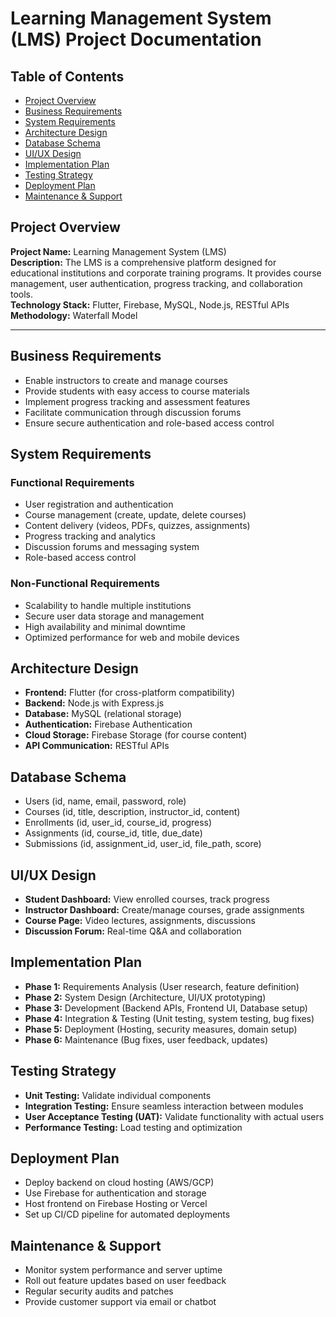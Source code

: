 # Learning Management System (LMS) Project Documentation

## Table of Contents
- [Project Overview](#project-overview)
- [Business Requirements](#business-requirements)
- [System Requirements](#system-requirements)
- [Architecture Design](#architecture-design)
- [Database Schema](#database-schema)
- [UI/UX Design](#uiux-design)
- [Implementation Plan](#implementation-plan)
- [Testing Strategy](#testing-strategy)
- [Deployment Plan](#deployment-plan)
- [Maintenance & Support](#maintenance--support)

## Project Overview
**Project Name:** Learning Management System (LMS)  
**Description:** The LMS is a comprehensive platform designed for educational institutions and corporate training programs. It provides course management, user authentication, progress tracking, and collaboration tools.  
**Technology Stack:** Flutter, Firebase, MySQL, Node.js, RESTful APIs  
**Methodology:** Waterfall Model  

---

## Business Requirements
- Enable instructors to create and manage courses
- Provide students with easy access to course materials
- Implement progress tracking and assessment features
- Facilitate communication through discussion forums
- Ensure secure authentication and role-based access control

## System Requirements
### Functional Requirements
- User registration and authentication
- Course management (create, update, delete courses)
- Content delivery (videos, PDFs, quizzes, assignments)
- Progress tracking and analytics
- Discussion forums and messaging system
- Role-based access control

### Non-Functional Requirements
- Scalability to handle multiple institutions
- Secure user data storage and management
- High availability and minimal downtime
- Optimized performance for web and mobile devices

## Architecture Design
- **Frontend:** Flutter (for cross-platform compatibility)
- **Backend:** Node.js with Express.js
- **Database:** MySQL (relational storage)
- **Authentication:** Firebase Authentication
- **Cloud Storage:** Firebase Storage (for course content)
- **API Communication:** RESTful APIs

## Database Schema
- Users (id, name, email, password, role)
- Courses (id, title, description, instructor_id, content)
- Enrollments (id, user_id, course_id, progress)
- Assignments (id, course_id, title, due_date)
- Submissions (id, assignment_id, user_id, file_path, score)

## UI/UX Design
- **Student Dashboard:** View enrolled courses, track progress
- **Instructor Dashboard:** Create/manage courses, grade assignments
- **Course Page:** Video lectures, assignments, discussions
- **Discussion Forum:** Real-time Q&A and collaboration

## Implementation Plan
- **Phase 1:** Requirements Analysis (User research, feature definition)
- **Phase 2:** System Design (Architecture, UI/UX prototyping)
- **Phase 3:** Development (Backend APIs, Frontend UI, Database setup)
- **Phase 4:** Integration & Testing (Unit testing, system testing, bug fixes)
- **Phase 5:** Deployment (Hosting, security measures, domain setup)
- **Phase 6:** Maintenance (Bug fixes, user feedback, updates)

## Testing Strategy
- **Unit Testing:** Validate individual components
- **Integration Testing:** Ensure seamless interaction between modules
- **User Acceptance Testing (UAT):** Validate functionality with actual users
- **Performance Testing:** Load testing and optimization

## Deployment Plan
- Deploy backend on cloud hosting (AWS/GCP)
- Use Firebase for authentication and storage
- Host frontend on Firebase Hosting or Vercel
- Set up CI/CD pipeline for automated deployments

## Maintenance & Support
- Monitor system performance and server uptime
- Roll out feature updates based on user feedback
- Regular security audits and patches
- Provide customer support via email or chatbot
